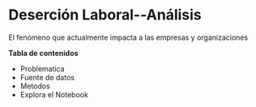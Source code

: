 # Deserción Laboral--Análisis
El fenómeno que actualmente impacta a las empresas y organizaciones 

**Tabla de contenidos**
- Problematica
- Fuente de datos
- Metodos
- Explora el Notebook
